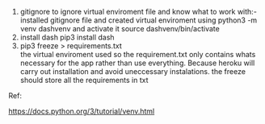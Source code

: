 <!-- the skeloton and repo -->
<!-- deploy app via heroku to avoid  -->

1. gitignore to ignore virtual enviroment file and know what to work with:-
   installed gitignore file and created virtual enviroment using python3 -m venv dashvenv and activate it source dashvenv/bin/activate
2. install dash pip3 install dash
3. pip3 freeze > requirements.txt  
   the virtual enviroment used so the requirement.txt only contains
   whats necessary for the app rather than use everything. Because heroku will carry out installation and avoid uneccessary instalations.
   the freeze should store all the requirements in txt

Ref:

https://docs.python.org/3/tutorial/venv.html
